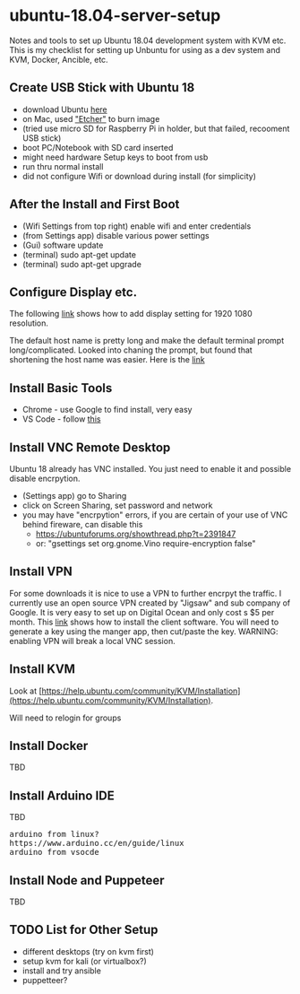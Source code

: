 # ubuntu-18.04-server-setup
Notes and tools to set up Ubuntu 18.04 development system with KVM etc.  This is my checklist for setting up Unbuntu for using as a dev system and KVM, Docker, Ancible, etc.

## Create USB Stick with Ubuntu 18

- download Ubuntu [here](http://releases.ubuntu.com/)
- on Mac, used ["Etcher"](https://www.balena.io/etcher/) to burn image
- (tried use micro SD for Raspberry Pi in holder, but that failed, recooment USB stick)
- boot PC/Notebook with SD card inserted
- might need hardware Setup keys to boot from usb
- run thru normal install
- did not configure Wifi or download during install (for simplicity)

## After the Install and First Boot

- (Wifi Settings from top right) enable wifi and enter credentials
- (from Settings app) disable various power settings
- (Gui) software update
- (terminal) sudo apt-get update
- (terminal) sudo apt-get upgrade

## Configure Display etc.

The following [link](https://www.bonusbits.com/wiki/HowTo:Add_Missing_or_Custom_Display_Resolution_on_Ubuntu) shows how to add display setting for 1920 1080 resolution.  

The default host name is pretty long and make the default terminal prompt long/complicated.  Looked into chaning the prompt, but found that shortening the host name was easier.  Here is the [link](https://linuxize.com/post/how-to-change-hostname-on-ubuntu-18-04/)


## Install Basic Tools

- Chrome - use Google to find install, very easy
- VS Code - follow [this](https://code.visualstudio.com/docs/setup/linux)


## Install VNC Remote Desktop

Ubuntu 18 already has VNC installed.  You just need to enable it and possible disable encrpytion.

- (Settings app) go to Sharing
- click on Screen Sharing, set password and network
- you may have "encrpytion" errors, if you are certain of your use of VNC behind fireware, can disable this
  - https://ubuntuforums.org/showthread.php?t=2391847
  - or: "gsettings set org.gnome.Vino require-encryption false"


## Install VPN

For some downloads it is nice to use a VPN to further encrpyt the traffic.  I currently use an open source VPN created by "Jigsaw" and sub company of Google.  It is very easy to set up on Digital Ocean and only cost s $5 per month.  This [link](https://getoutline.org/en/home) shows how to install the client software.  You will need to generate a key using the manger app, then cut/paste the key.  WARNING: enabling VPN will break a local VNC session.

## Install KVM

Look at [https://help.ubuntu.com/community/KVM/Installation](https://help.ubuntu.com/community/KVM/Installation). 

Will need to relogin for groups


## Install Docker

TBD

## Install Arduino IDE

TBD
<pre>
arduino from linux?
https://www.arduino.cc/en/guide/linux
arduino from vsocde
</pre>


## Install Node and Puppeteer

TBD


## TODO List for Other Setup

- different desktops (try on kvm first)
- setup kvm for kali (or virtualbox?)
- install and try ansible
- puppetteer?



